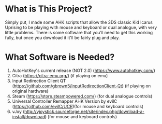 # What is This Project?
Simply put, I made some AHK scripts that allow the 3DS classic Kid Icarus Uprising to be playing with mouse and keyboard or dual analogue, with very little problems. There is some software that you'll need to get this working fully, but once you download it it'll be fairly plug and play.

# What Software is Needed?
1. AutoHotKey's current release (NOT 2.0) (https://www.autohotkey.com/)
2. Citra (https://citra-emu.org/) (if playing on emu)
3. Input Redirection Client QT (https://github.com/gbrown5/InputRedirectionClient-Qt) (if playing on original hardware)
4. Steam (https://store.steampowered.com/) (for dual analogue controls)
5. Universal Controller Remapper AHK Version by evilC (https://github.com/evilC/UCR)(for mouse and keyboard controls)
6. vJoy (http://vjoystick.sourceforge.net/site/index.php/download-a-install/download) (for mouse and keyboard controls)

#
